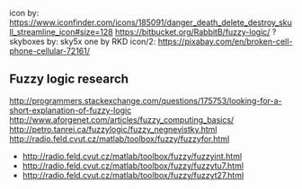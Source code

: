 icon by: https://www.iconfinder.com/icons/185091/danger_death_delete_destroy_skull_streamline_icon#size=128
https://bitbucket.org/RabbitB/fuzzy-logic/ ? 
skyboxes by: sky5x one by RKD
icon/2: https://pixabay.com/en/broken-cell-phone-cellular-72161/

Fuzzy logic research
--------------------

http://programmers.stackexchange.com/questions/175753/looking-for-a-short-explanation-of-fuzzy-logic
http://www.aforgenet.com/articles/fuzzy_computing_basics/
http://petro.tanrei.ca/fuzzylogic/fuzzy_negnevistky.html
http://radio.feld.cvut.cz/matlab/toolbox/fuzzy/fuzzyfor.html
- http://radio.feld.cvut.cz/matlab/toolbox/fuzzy/fuzzyint.html
- http://radio.feld.cvut.cz/matlab/toolbox/fuzzy/fuzzytu7.html
- http://radio.feld.cvut.cz/matlab/toolbox/fuzzy/fuzzyt27.html

